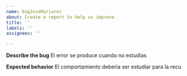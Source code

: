 ```yaml
---
name: bugJoseMariarec
about: Create a report to help us improve
title: ''
labels: ''
assignees: ''

---
```


**Describe the bug**
El error se produce cuando no estudias



**Expected behavior**
El comportamiento deberia ser estudiar para la recu
